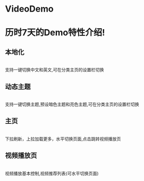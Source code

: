 # VideoDemo
历时7天的Demo特性介绍!
=
本地化
-
<br>支持一键切换中文和英文,可在分类主页的设置栏切换</br>

动态主题
-
<br>支持一键切换主题,预设暗色主题和亮色主题,可在分类主页的设置栏切换</br>

主页
-
<br>下拉刷新，上拉加载更多，水平切换页面,点击跳转视频播放页</br>

视频播放页
-
<br>视频播放基本控制,视频推荐列表(可水平切换页面)</br>


